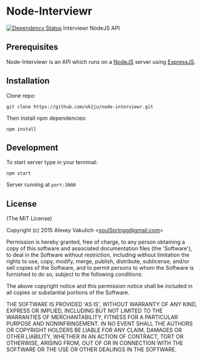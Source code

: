 # Node-Interviewr
[![Dependency Status](https://david-dm.org/ok2ju/node-interviewr.svg)](https://david-dm.org/ok2ju/node-interviewr)
Interviewr NodeJS API

## Prerequisites

Node-Interviewr is an API which runs on a [NodeJS](http://nodejs.org/) server using [ExpressJS](http://expressjs.com/).

## Installation

Clone repo:

    git clone https://github.com/ok2ju/node-interviewr.git

Then install npm dependencies:

    npm install

## Development

To start server type in your terminal:

    npm start

Server running at `port:3000`

License
-------

(The MIT License)

Copyright (c) 2015 Alexey Vakulich &lt;soulSpringg@gmail.com&gt;

Permission is hereby granted, free of charge, to any person obtaining
a copy of this software and associated documentation files (the
'Software'), to deal in the Software without restriction, including
without limitation the rights to use, copy, modify, merge, publish,
distribute, sublicense, and/or sell copies of the Software, and to
permit persons to whom the Software is furnished to do so, subject to
the following conditions:

The above copyright notice and this permission notice shall be
included in all copies or substantial portions of the Software.

THE SOFTWARE IS PROVIDED 'AS IS', WITHOUT WARRANTY OF ANY KIND,
EXPRESS OR IMPLIED, INCLUDING BUT NOT LIMITED TO THE WARRANTIES OF
MERCHANTABILITY, FITNESS FOR A PARTICULAR PURPOSE AND NONINFRINGEMENT.
IN NO EVENT SHALL THE AUTHORS OR COPYRIGHT HOLDERS BE LIABLE FOR ANY
CLAIM, DAMAGES OR OTHER LIABILITY, WHETHER IN AN ACTION OF CONTRACT,
TORT OR OTHERWISE, ARISING FROM, OUT OF OR IN CONNECTION WITH THE
SOFTWARE OR THE USE OR OTHER DEALINGS IN THE SOFTWARE.
